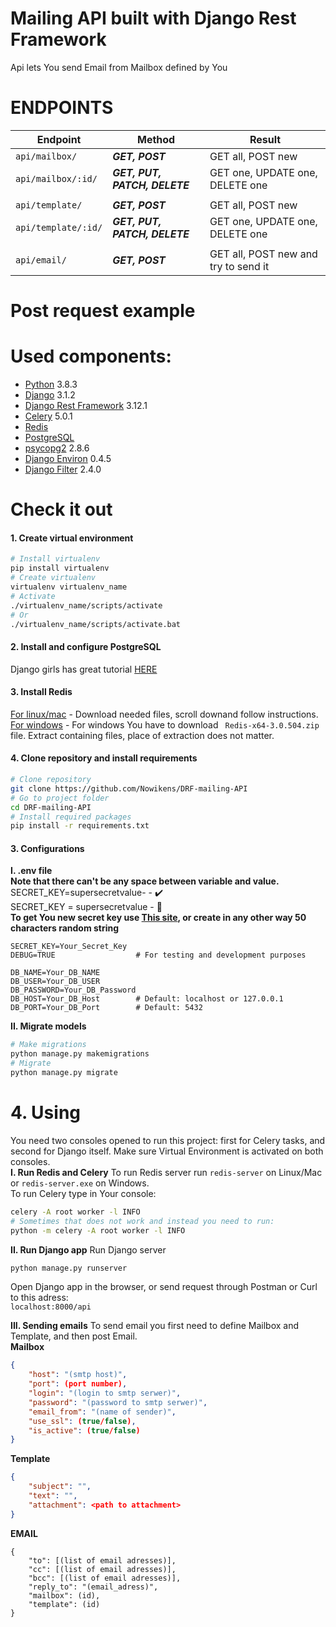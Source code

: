 # Mailing API built with Django Rest Framework
Api lets You send Email from Mailbox defined by You

# ENDPOINTS
Endpoint            |Method            |Result
-- | -- | --
`api/mailbox/`|***GET, POST***| GET all, POST new
`api/mailbox/:id/`|***GET, PUT, PATCH, DELETE***|GET one, UPDATE one, DELETE one
| |
`api/template/`|***GET, POST***| GET all, POST new
`api/template/:id/`|***GET, PUT, PATCH, DELETE*** |GET one, UPDATE one, DELETE one
 | |
`api/email/`|***GET, POST***|GET all, POST new and try to send it
# Post request example
# Used components:
- [Python](https://www.python.org/) 3.8.3
- [Django](https://www.djangoproject.com/) 3.1.2
- [Django Rest Framework](https://www.django-rest-framework.org/) 3.12.1
- [Celery](https://docs.celeryproject.org/en/stable/#) 5.0.1
- [Redis](https://redis.io/)
- [PostgreSQL](https://www.postgresql.org/)
- [psycopg2](https://www.psycopg.org/) 2.8.6
- [Django Environ](https://django-environ.readthedocs.io/en/latest) 0.4.5
- [Django Filter](https://django-filter.readthedocs.io/en/stable) 2.4.0

# Check it out
#### 1. Create virtual environment
```bash
# Install virtualenv
pip install virtualenv
# Create virtualenv
virtualenv virtualenv_name
# Activate
./virtualenv_name/scripts/activate
# Or
./virtualenv_name/scripts/activate.bat
```
#### 2. Install and configure PostgreSQL
Django girls has great tutorial [HERE](https://tutorial-extensions.djangogirls.org/en/optional_postgresql_installation)
#### 3. Install Redis
[For linux/mac](https://redis.io/download) - Download needed files, scroll downand follow instructions.\
[For windows](https://github.com/microsoftarchive/redis/releases/tag/win-3.0.504) - For windows You have to download ` Redis-x64-3.0.504.zip` file. Extract containing files, place of extraction does not matter.
#### 4. Clone repository and install requirements
```bash
# Clone repository
git clone https://github.com/Nowikens/DRF-mailing-API
# Go to project folder
cd DRF-mailing-API
# Install required packages
pip install -r requirements.txt
```


#### 3. Configurations
**I. .env file**\
**Note that there can't be any space between variable and value.**\
SECRET_KEY=supersecretvalue- - :heavy_check_mark:\
SECRET_KEY = supersecretvalue - :no_entry_sign:\
**To get You new secret key use [This site](https://djecrety.ir/), or create in any other way 50 characters random string**
```
SECRET_KEY=Your_Secret_Key
DEBUG=TRUE                  # For testing and development purposes

DB_NAME=Your_DB_NAME
DB_USER=Your_DB_USER
DB_PASSWORD=Your_DB_Password
DB_HOST=Your_DB_Host        # Default: localhost or 127.0.0.1
DB_PORT=Your_DB_Port        # Default: 5432
```

**II. Migrate models**
```bash
# Make migrations
python manage.py makemigrations
# Migrate
python manage.py migrate
```


# 4. Using 
You need two consoles opened to run this project: first for Celery tasks, and second for Django itself. Make sure Virtual Environment is activated on both consoles.\
**I. Run Redis and Celery**
To run Redis server run `redis-server` on Linux/Mac or `redis-server.exe` on Windows.\
To run Celery type in Your console:
```bash
celery -A root worker -l INFO
# Sometimes that does not work and instead you need to run:
python -m celery -A root worker -l INFO
```


**II. Run Django app**
Run Django server
```bash
python manage.py runserver
```
Open Django app in the browser, or send request through Postman or Curl to this adress:\
`localhost:8000/api`

**III. Sending emails**
To send email you first need to define Mailbox and Template, and then post Email.\
**Mailbox**
```json
{
    "host": "(smtp host)",
    "port": (port number),
    "login": "(login to smtp serwer)",
    "password": "(password to smtp serwer)",
    "email_from": "(name of sender)",
    "use_ssl": (true/false),
    "is_active": (true/false)
}
```
**Template**
```json
{
    "subject": "",
    "text": "",
    "attachment": <path to attachment>
}
```


**EMAIL**
```
{
    "to": [(list of email adresses)],
    "cc": [(list of email adresses)],
    "bcc": [(list of email adresses)],
    "reply_to": "(email_adress)",
    "mailbox": (id),
    "template": (id)
}
```
